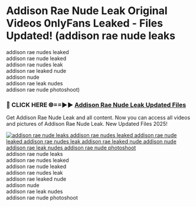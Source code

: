 # Addison Rae Nude Leak Original Videos 0nlyFans Leaked - Files Updated! (addison rae nude leaks<br>
addison rae nudes leaked<br>
addison rae nude leaked<br>
addison rae nudes leak<br>
addison rae leaked nude<br>
addison nude<br>
addison rae leak nudes<br>
addison rae nude photoshoot)

<h3>🔴 CLICK HERE 🌐==►► <a href="https://tinyurl.com/2p9ay9w9" rel="nofollow">Addison Rae Nude Leak Updated Files</a></h3>

Get Addison Rae Nude Leak and all content. Now you can access all videos and pictures of Addison Rae Nude Leak. New Updated Files 2025!

[![addison rae nude leaks<br>
addison rae nudes leaked<br>
addison rae nude leaked<br>
addison rae nudes leak<br>
addison rae leaked nude<br>
addison nude<br>
addison rae leak nudes<br>
addison rae nude photoshoot](https://i.imgur.com/KQgVmj3.gif)](https://tinyurl.com/2p9ay9w9)
addison rae nude leaks<br>
addison rae nudes leaked<br>
addison rae nude leaked<br>
addison rae nudes leak<br>
addison rae leaked nude<br>
addison nude<br>
addison rae leak nudes<br>
addison rae nude photoshoot